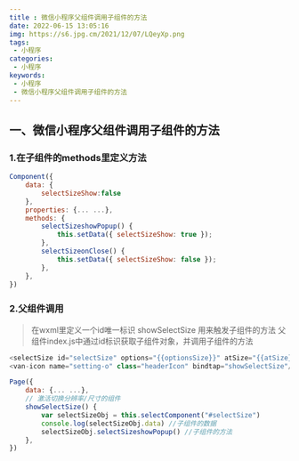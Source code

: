 ```yaml
---
title : 微信小程序父组件调用子组件的方法
date: 2022-06-15 13:05:16
img: https://s6.jpg.cm/2021/12/07/LQeyXp.png
tags:
 - 小程序
categories: 
 - 小程序
keywords:
 - 小程序
 - 微信小程序父组件调用子组件的方法
---
```

## 一、微信小程序父组件调用子组件的方法

### 1.在子组件的methods里定义方法
```js
Component({
    data: {
        selectSizeShow:false
    },
    properties: {... ...},
    methods: {
        selectSizeshowPopup() {
            this.setData({ selectSizeShow: true });
        },
        selectSizeonClose() {
            this.setData({ selectSizeShow: false });
        },
    },
})
```

### 2.父组件调用
> 在wxml里定义一个id唯一标识
> showSelectSize 用来触发子组件的方法
> 父组件index.js中通过id标识获取子组件对象，并调用子组件的方法
```js
<selectSize id="selectSize" options="{{optionsSize}}" atSize="{{atSize}}"  bind:switchSize="switchSize"></selectSize>
<van-icon name="setting-o" class="headerIcon" bindtap="showSelectSize"/>

```

```js
Page({
    data: {... ...},
    // 激活切换分辨率/尺寸的组件
    showSelectSize() {
        var selectSizeObj = this.selectComponent("#selectSize")
        console.log(selectSizeObj.data) //子组件的数据
        selectSizeObj.selectSizeshowPopup() //子组件的方法
    },
})

```